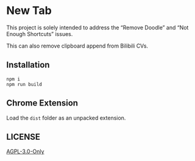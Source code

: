 # New Tab

This project is solely intended to address the “Remove Doodle” and “Not Enough Shortcuts” issues.

This can also remove clipboard append from Bilibili CVs.

## Installation

```
npm i
npm run build
```

## Chrome Extension

Load the `dist` folder as an unpacked extension.

## LICENSE

[AGPL-3.0-Only](LICENSE)

